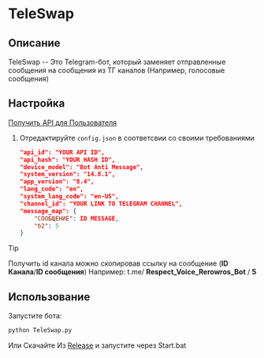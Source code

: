 # TeleSwap

## Описание
TeleSwap -- Это Telegram-бот, который заменяет отправленные сообщения на сообщения из ТГ каналов (Например, голосовые сообщения)

## Настройка
[Получить API для Пользователя](https://my.telegram.org./auth)
1. Отредактируйте `config.json` в соответсвии со своими требованиями
    ```json
    "api_id": "YOUR API ID",
    "api_hash": "YOUR HASH ID",
    "device_model": "Bot Anti Message",
    "system_version": "14.8.1",
    "app_version": "8.4",
    "lang_code": "en",
    "system_lang_code": "en-US",
    "channel_id": "YOUR LINK TO TELEGRAM CHANNEL", 
    "message_map": {  
        "СООБЩЕНИЕ": ID MESSAGE,
        "б2": 5
    }
    ```
    
> [!TIP]
> Получить id канала можно скопировав ссылку на сообщение (**ID Канала**/**ID сообщения**)
> Например:
> t.me/ **Respect_Voice_Rerowros_Bot** / **5**

## Использование
Запустите бота:
```bash
python TeleSwap.py
```
Или Скачайте Из [Release](URL) и запустите через Start.bat
